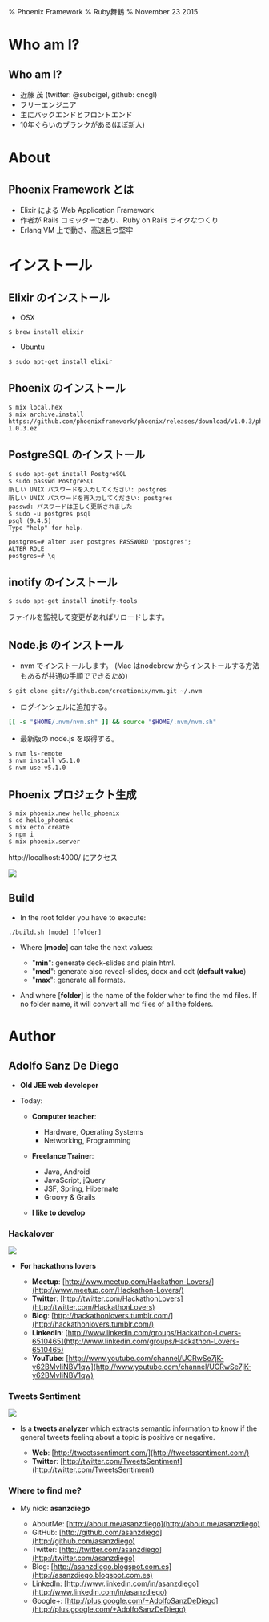 % Phoenix Framework
% Ruby舞鶴
% November 23 2015

# Who am I?

## Who am I?

- 近藤 茂 (twitter: @subcigel, github: cncgl)
- フリーエンジニア
- 主にバックエンドとフロントエンド
- 10年ぐらいのブランクがある(ほぼ新人)

# About

## Phoenix Framework とは

- Elixir による Web Application Framework
- 作者が Rails コミッターであり、Ruby on Rails ライクなつくり
- Erlang VM 上で動き、高速且つ堅牢


# インストール

## Elixir のインストール

- OSX

```
$ brew install elixir
```

- Ubuntu

```
$ sudo apt-get install elixir
```

## Phoenix のインストール

```
$ mix local.hex
$ mix archive.install https://github.com/phoenixframework/phoenix/releases/download/v1.0.3/phoenix_new-1.0.3.ez
```


## PostgreSQL のインストール

```
$ sudo apt-get install PostgreSQL
$ sudo passwd PostgreSQL
新しい UNIX パスワードを入力してください: postgres
新しい UNIX パスワードを再入力してください: postgres
passwd: パスワードは正しく更新されました
$ sudo -u postgres psql
psql (9.4.5)
Type "help" for help.

postgres=# alter user postgres PASSWORD 'postgres';
ALTER ROLE
postgres=# \q
```

## inotify のインストール

```
$ sudo apt-get install inotify-tools
```

ファイルを監視して変更があればリロードします。

## Node.js のインストール

- nvm でインストールします。 (Mac はnodebrew からインストールする方法もあるが共通の手順でできるため)

```
$ git clone git://github.com/creationix/nvm.git ~/.nvm
```
- ログインシェルに追加する。

```bash
[[ -s "$HOME/.nvm/nvm.sh" ]] && source "$HOME/.nvm/nvm.sh"
```
- 最新版の node.js を取得する。

```
$ nvm ls-remote
$ nvm install v5.1.0
$ nvm use v5.1.0
```

## Phoenix プロジェクト生成

```
$ mix phoenix.new hello_phoenix
$ cd hello_phoenix
$ mix ecto.create
$ npm i
$ mix phoenix.server
```
http://localhost:4000/ にアクセス

![](../img/phoenix_welcome.png)

## Build

- In the root folder you have to execute:

~~~
./build.sh [mode] [folder]
~~~

- Where [**mode**] can take the next values:

    - "**min**": generate deck-slides and plain html.
    - "**med**": generate also reveal-slides, docx and odt (**default value**)
    - "**max**": generate all formats.

- And where [**folder**] is the name of the folder wher to find
  the md files. If no folder name, it will convert all md files of all the folders.

# Author

## Adolfo Sanz De Diego

- **Old JEE web developer**

- Today:

    - **Computer teacher**:

        - Hardware, Operating Systems
        - Networking, Programming

    - **Freelance Trainer**:

        - Java, Android
        - JavaScript, jQuery
        - JSF, Spring, Hibernate
        - Groovy & Grails

    - **I like to develop**

### Hackalover

![](../img/hackathon-lovers-logo.png)

- **For hackathons lovers**

    - **Meetup**: [http://www.meetup.com/Hackathon-Lovers/](http://www.meetup.com/Hackathon-Lovers/)
    - **Twitter**: [http://twitter.com/HackathonLovers](http://twitter.com/HackathonLovers)
    - **Blog**: [http://hackathonlovers.tumblr.com/](http://hackathonlovers.tumblr.com/)
    - **LinkedIn**: [http://www.linkedin.com/groups/Hackathon-Lovers-6510465](http://www.linkedin.com/groups/Hackathon-Lovers-6510465)
    - **YouTube**: [http://www.youtube.com/channel/UCRwSe7jK-y62BMvIiNBV1qw](http://www.youtube.com/channel/UCRwSe7jK-y62BMvIiNBV1qw)

### Tweets Sentiment

![](../img/tweets-sentiment-logo.png)

- Is a **tweets analyzer** which extracts semantic information to know
if the general tweets feeling about a topic is positive or negative.

    - **Web**: [http://tweetssentiment.com/](http://tweetssentiment.com/)
    - **Twitter**: [http://twitter.com/TweetsSentiment](http://twitter.com/TweetsSentiment)

### Where to find me?

- My nick: **asanzdiego**

    - AboutMe:  [http://about.me/asanzdiego](http://about.me/asanzdiego)
    - GitHub:   [http://github.com/asanzdiego](http://github.com/asanzdiego)
    - Twitter:  [http://twitter.com/asanzdiego](http://twitter.com/asanzdiego)
    - Blog:     [http://asanzdiego.blogspot.com.es](http://asanzdiego.blogspot.com.es)
    - LinkedIn: [http://www.linkedin.com/in/asanzdiego](http://www.linkedin.com/in/asanzdiego)
    - Google+:  [http://plus.google.com/+AdolfoSanzDeDiego](http://plus.google.com/+AdolfoSanzDeDiego)

